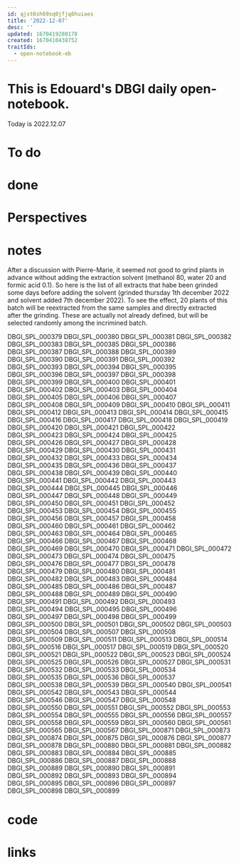 ```yaml
---
id: qjst6sh69sq0jfjq6huiaes
title: '2022-12-07'
desc: ''
updated: 1670419280178
created: 1670410438752
traitIds:
  - open-notebook-eb
---
```


# This is Edouard's DBGI daily open-notebook.

Today is 2022.12.07

# To do

# done

# Perspectives

# notes

After a discussion with Pierre-Marie, it seemed not good to grind plants in advance without adding the extraction solvent (methanol 80, water 20 and formic acid 0.1). So here is the list of all extracts that habe been grinded some days before adding the solvent (grinded thursday 1th december 2022 and solvent added 7th december 2022). To see the effect, 20 plants of this batch will be reextracted from the same samples and directly extracted after the grinding. These are actually not already defined, but will be selected randomly among the incrimined batch.

DBGI_SPL_000379
DBGI_SPL_000380
DBGI_SPL_000381
DBGI_SPL_000382
DBGI_SPL_000383
DBGI_SPL_000385
DBGI_SPL_000386
DBGI_SPL_000387
DBGI_SPL_000388
DBGI_SPL_000389
DBGI_SPL_000390
DBGI_SPL_000391
DBGI_SPL_000392
DBGI_SPL_000393
DBGI_SPL_000394
DBGI_SPL_000395
DBGI_SPL_000396
DBGI_SPL_000397
DBGI_SPL_000398
DBGI_SPL_000399
DBGI_SPL_000400
DBGI_SPL_000401
DBGI_SPL_000402
DBGI_SPL_000403
DBGI_SPL_000404
DBGI_SPL_000405
DBGI_SPL_000406
DBGI_SPL_000407
DBGI_SPL_000408
DBGI_SPL_000409
DBGI_SPL_000410
DBGI_SPL_000411
DBGI_SPL_000412
DBGI_SPL_000413
DBGI_SPL_000414
DBGI_SPL_000415
DBGI_SPL_000416
DBGI_SPL_000417
DBGI_SPL_000418
DBGI_SPL_000419
DBGI_SPL_000420
DBGI_SPL_000421
DBGI_SPL_000422
DBGI_SPL_000423
DBGI_SPL_000424
DBGI_SPL_000425
DBGI_SPL_000426
DBGI_SPL_000427
DBGI_SPL_000428
DBGI_SPL_000429
DBGI_SPL_000430
DBGI_SPL_000431
DBGI_SPL_000432
DBGI_SPL_000433
DBGI_SPL_000434
DBGI_SPL_000435
DBGI_SPL_000436
DBGI_SPL_000437
DBGI_SPL_000438
DBGI_SPL_000439
DBGI_SPL_000440
DBGI_SPL_000441
DBGI_SPL_000442
DBGI_SPL_000443
DBGI_SPL_000444
DBGI_SPL_000445
DBGI_SPL_000446
DBGI_SPL_000447
DBGI_SPL_000448
DBGI_SPL_000449
DBGI_SPL_000450
DBGI_SPL_000451
DBGI_SPL_000452
DBGI_SPL_000453
DBGI_SPL_000454
DBGI_SPL_000455
DBGI_SPL_000456
DBGI_SPL_000457
DBGI_SPL_000458
DBGI_SPL_000460
DBGI_SPL_000461
DBGI_SPL_000462
DBGI_SPL_000463
DBGI_SPL_000464
DBGI_SPL_000465
DBGI_SPL_000466
DBGI_SPL_000467
DBGI_SPL_000468
DBGI_SPL_000469
DBGI_SPL_000470
DBGI_SPL_000471
DBGI_SPL_000472
DBGI_SPL_000473
DBGI_SPL_000474
DBGI_SPL_000475
DBGI_SPL_000476
DBGI_SPL_000477
DBGI_SPL_000478
DBGI_SPL_000479
DBGI_SPL_000480
DBGI_SPL_000481
DBGI_SPL_000482
DBGI_SPL_000483
DBGI_SPL_000484
DBGI_SPL_000485
DBGI_SPL_000486
DBGI_SPL_000487
DBGI_SPL_000488
DBGI_SPL_000489
DBGI_SPL_000490
DBGI_SPL_000491
DBGI_SPL_000492
DBGI_SPL_000493
DBGI_SPL_000494
DBGI_SPL_000495
DBGI_SPL_000496
DBGI_SPL_000497
DBGI_SPL_000498
DBGI_SPL_000499
DBGI_SPL_000500
DBGI_SPL_000501
DBGI_SPL_000502
DBGI_SPL_000503
DBGI_SPL_000504
DBGI_SPL_000507
DBGI_SPL_000508
DBGI_SPL_000509
DBGI_SPL_000511
DBGI_SPL_000513
DBGI_SPL_000514
DBGI_SPL_000516
DBGI_SPL_000517
DBGI_SPL_000519
DBGI_SPL_000520
DBGI_SPL_000521
DBGI_SPL_000522
DBGI_SPL_000523
DBGI_SPL_000524
DBGI_SPL_000525
DBGI_SPL_000526
DBGI_SPL_000527
DBGI_SPL_000531
DBGI_SPL_000532
DBGI_SPL_000533
DBGI_SPL_000534
DBGI_SPL_000535
DBGI_SPL_000536
DBGI_SPL_000537
DBGI_SPL_000538
DBGI_SPL_000539
DBGI_SPL_000540
DBGI_SPL_000541
DBGI_SPL_000542
DBGI_SPL_000543
DBGI_SPL_000544
DBGI_SPL_000546
DBGI_SPL_000547
DBGI_SPL_000548
DBGI_SPL_000550
DBGI_SPL_000551
DBGI_SPL_000552
DBGI_SPL_000553
DBGI_SPL_000554
DBGI_SPL_000555
DBGI_SPL_000556
DBGI_SPL_000557
DBGI_SPL_000558
DBGI_SPL_000559
DBGI_SPL_000560
DBGI_SPL_000561
DBGI_SPL_000565
DBGI_SPL_000567
DBGI_SPL_000871
DBGI_SPL_000873
DBGI_SPL_000874
DBGI_SPL_000875
DBGI_SPL_000876
DBGI_SPL_000877
DBGI_SPL_000878
DBGI_SPL_000880
DBGI_SPL_000881
DBGI_SPL_000882
DBGI_SPL_000883
DBGI_SPL_000884
DBGI_SPL_000885
DBGI_SPL_000886
DBGI_SPL_000887
DBGI_SPL_000888
DBGI_SPL_000889
DBGI_SPL_000890
DBGI_SPL_000891
DBGI_SPL_000892
DBGI_SPL_000893
DBGI_SPL_000894
DBGI_SPL_000895
DBGI_SPL_000896
DBGI_SPL_000897
DBGI_SPL_000898
DBGI_SPL_000899

# code

# links


